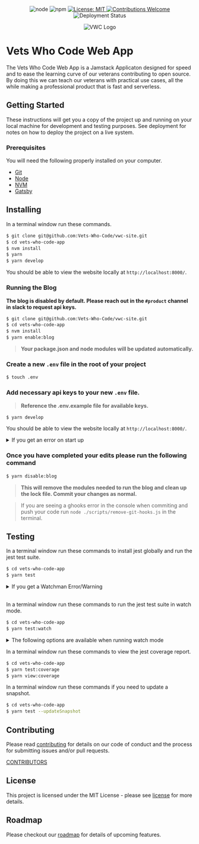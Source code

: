 <p align=center>
  <img src=https://img.shields.io/badge/node-v8.9.4-brightgreen.svg?style=flat-square alt="node" />
  <img src=https://img.shields.io/badge/npm-v5.6.0-blue.svg?style=flat-square alt="npm" />
  <a href=https://github.com/Vets-Who-Code/vwc-site/blob/master/LICENSE>
    <img src=https://img.shields.io/badge/License-MIT-yellow.svg?style=flat-square alt="License: MIT" />
  </a>
  <a href=https://github.com/Vets-Who-Code/vwc-site/blob/master/.github/contributing.md>
    <img src=https://img.shields.io/badge/contributions-welcome-orange.svg?style=flat-square alt="Contributions Welcome" />
  </a>
  <img src=https://img.shields.io/netlify/bca54b7a-886c-4816-b7dc-1045c7e0abc4?style=flat-square alt="Deployment Status">
</p>

<p align=center>
  <img src=https://avatars1.githubusercontent.com/u/18350560?s=200&v=4 alt="VWC Logo" />
</p>


# Vets Who Code Web App

The Vets Who Code Web App is a Jamstack Applicaton designed for speed and to ease the learning curve of our veterans contributing to open source.
By doing this we can teach our veterans with practical use cases, all the while making a professional product that is fast and serverless.

## Getting Started

These instructions will get you a copy of the project up and running on your local machine for development and testing purposes. See deployment for notes on how to deploy the project on a live system.

### Prerequisites

You will need the following properly installed on your computer.

- [Git](http://git-scm.com/)
- [Node](http://nodejs.org/)
- [NVM](https://github.com/creationix/nvm)
- [Gatsby](https://www.gatsbyjs.org/)

## Installing

In a terminal window run these commands.

```sh
$ git clone git@github.com:Vets-Who-Code/vwc-site.git
$ cd vets-who-code-app
$ nvm install
$ yarn
$ yarn develop
```

You should be able to view the website locally at `http://localhost:8000/`.

### Running the Blog

**The blog is disabled by default. Please reach out in the `#product` channel in slack to request api keys.**

```sh
$ git clone git@github.com:Vets-Who-Code/vwc-site.git
$ cd vets-who-code-app
$ nvm install
$ yarn enable:blog
```
> **Your package.json and node modules will be updated automatically.**

### Create a new `.env` file in the root of your project

```sh
$ touch .env
```

### Add necessary api keys to your new `.env` file.

> **Reference the .env.example file for available keys.**

```sh
$ yarn develop
```

You should be able to view the website locally at `http://localhost:8000/`.

<details>
<summary>If you get an error on start up</summary>
<br>

```
1. Validate you ran yarn enable:blog
2. Check that your keys are correct
3. If you still are facing issues reach out in the #product channel in slack
```
</details>

### Once you have completed your edits please run the following command

```sh
$ yarn disable:blog
```

> **This will remove the modules needed to run the blog and clean up the lock file. Commit your changes as normal.**

> If you are seeing a ghooks error in the console when commiting and push your code run `node ./scripts/remove-git-hooks.js` in the terminal.

<!-- ## Tests -->

## Testing

In a terminal window run these commands to install jest globally and run the jest test suite.

```sh
$ cd vets-who-code-app
$ yarn test
```

<details>
<summary>If you get a Watchman Error/Warning</summary>
<br>

```sh
~ watchman shutdown-server
~ brew update
~ brew reinstall watchman
```
</details>

<br>

In a terminal window run these commands to run the jest test suite in watch mode.

```sh
$ cd vets-who-code-app
$ yarn test:watch
```
<details>
<summary>The following options are available when running watch mode</summary>
<br>

<p align=center>
  <img src=./.github/jest-options.png alt="Jest Options" />
</p>
</details>

In a terminal window run these commands to view the jest coverage report.

```sh
$ cd vets-who-code-app
$ yarn test:coverage
$ yarn view:coverage
```

In a terminal window run these commands if you need to update a snapshot.

```sh
$ cd vets-who-code-app
$ yarn test --updateSnapshot
```

<!-- ## Deployment -->

## Contributing

Please read [contributing](https://github.com/Vets-Who-Code/vwc-site/blob/master/.github/contributing.md) for details on our code of conduct and the process for submitting issues and/or pull requests.

[CONTRIBUTORS](https://github.com/Vets-Who-Code/vwc-site/graphs/contributors)

## License

This project is licensed under the MIT License - please see [license](https://github.com/Vets-Who-Code/vwc-site/blob/master/LICENSE) for more details.

<!-- ## Acknowledgements -->

## Roadmap

Please checkout our [roadmap](https://github.com/Vets-Who-Code/vwc-site/blob/update/README/roadmap.md) for details of upcoming features.
